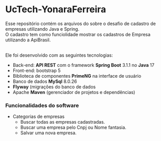 # UcTech-YonaraFerreira

Esse repositório contém os arquivos do sobre o desafio de cadastro de empresas utilizando Java e Spring.<br>O cadastro tem como funciolidade mostrar os cadastros de Empresa utilizando a ApiBrasil.<br>

<br>Ele foi desenvolvido com as seguintes tecnologias:

 - Back-end: **API REST** com o framework **Spring Boot** 3.1.1 no **Java** 17
 - Front-end: bootstrap 5
 - Biblioteca de componentes **PrimeNG** na interface de usuário
 - Banco de dados **MySql** 8.0.26
 - **Flyway** (migrações do banco de dados
 - Apache **Maven** (gerenciador de projetos e dependências)

 ### Funcionalidades do software
-  Categorias de empresas
      - Buscar todas as empresas cadastradas.
      -  Buscar uma empresa pelo Cnpj ou Nome fantasia.
      -  Salvar uma nova empresa.
 
   
